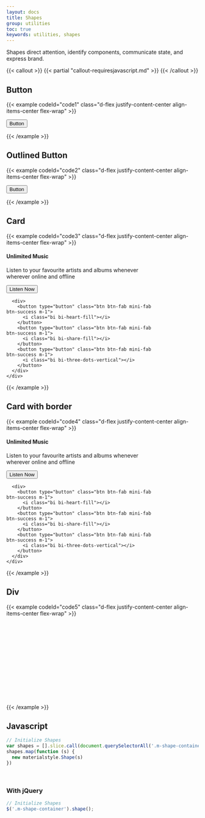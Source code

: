 ```yaml
---
layout: docs
title: Shapes
group: utilities
toc: true
keywords: utilities, shapes
---
```


<p class="fs-4 ms-0 mb-4 page-description">
  Shapes direct attention, identify components, communicate state, and express brand.
</p>

{{< callout >}}
{{< partial "callout-requiresjavascript.md" >}}
{{< /callout >}}

## Button
{{< example codeId="code1" class="d-flex justify-content-center align-items-center flex-wrap" >}}

<div class="m-shape-container">
  <button type="button" class="btn btn-success">
    Button
  </button>
  <div class="angle-top-left bg-body"></div>
  <div class="angle-top-right bg-body"></div>
  <div class="angle-bottom-left bg-body"></div>
  <div class="angle-bottom-right bg-body"></div>
</div>

{{< /example >}}

## Outlined Button
{{< example codeId="code2" class="d-flex justify-content-center align-items-center flex-wrap" >}}

<div class="m-shape-container">
  <button type="button" class="btn btn-outline-pink">
    Button
  </button>
  <div class="angle-top-left bg-body border border-bottom border-pink"></div>
  <div class="angle-top-right bg-body border border-bottom border-pink"></div>
  <div class="angle-bottom-left bg-body border border-bottom border-pink"></div>
  <div class="angle-bottom-right bg-body border border-bottom border-pink"></div>
</div>

{{< /example >}}

## Card
{{< example codeId="code3" class="d-flex justify-content-center align-items-center flex-wrap" >}}

<div class="m-shape-container">
  <div class="card bg-pink bg-opacity-10" style="max-width:400px">
    <div class="card-body">
      <h4 class="card-title text-pink">Unlimited Music</h4>
      <p class="card-text">
        Listen to your favourite artists and albums whenever wherever online
        and offline
      </p>
    </div>
    <div class="d-flex justify-content-between align-items-center flex-wrap p-2">
      <button type="button" class="btn btn-outline-pink border-0">
        Listen Now
      </button>

      <div>
        <button type="button" class="btn btn-fab mini-fab btn-success m-1">
          <i class="bi bi-heart-fill"></i>
        </button>
        <button type="button" class="btn btn-fab mini-fab btn-success m-1">
          <i class="bi bi-share-fill"></i>
        </button>
        <button type="button" class="btn btn-fab mini-fab btn-success m-1">
          <i class="bi bi-three-dots-vertical"></i>
        </button>
      </div>
    </div>
  </div>
  <div class="angle-top-right bg-body size-50"></div>
</div>

{{< /example >}}

## Card with border
{{< example codeId="code4" class="d-flex justify-content-center align-items-center flex-wrap" >}}

<div class="m-shape-container">
  <div class="card border border-pink" style="max-width:400px">
    <div class="card-body">
      <h4 class="card-title text-pink">Unlimited Music</h4>
      <p class="card-text">
        Listen to your favourite artists and albums whenever wherever online
        and offline
      </p>
    </div>
    <div class="d-flex justify-content-between align-items-center flex-wrap p-2">
      <button type="button" class="btn btn-outline-pink border-0">
        Listen Now
      </button>

      <div>
        <button type="button" class="btn btn-fab mini-fab btn-success m-1">
          <i class="bi bi-heart-fill"></i>
        </button>
        <button type="button" class="btn btn-fab mini-fab btn-success m-1">
          <i class="bi bi-share-fill"></i>
        </button>
        <button type="button" class="btn btn-fab mini-fab btn-success m-1">
          <i class="bi bi-three-dots-vertical"></i>
        </button>
      </div>
    </div>
  </div>
  <div class="angle-top-right bg-body size-50 border border-bottom border-pink"></div>
</div>

{{< /example >}}

## Div
{{< example codeId="code5" class="d-flex justify-content-center align-items-center flex-wrap" >}}

<div class="m-shape-container">
  <div class="bg-pink bg-opacity-10 border border-bottom border-2 border-pink"
       style="height: 200px; width: 200px;"></div>
  <div class="angle-top-left bg-body size-50 border border-bottom border-2 border-pink"></div>
  <div class="angle-top-right bg-body size-50 border border-bottom border-2 border-pink"></div>
  <div class="angle-bottom-left bg-body size-50 border border-bottom border-2 border-pink"></div>
  <div class="angle-bottom-right bg-body size-50 border border-bottom border-2 border-pink"></div>
</div>

{{< /example >}}

## Javascript
```javascript
// Initialize Shapes
var shapes = [].slice.call(document.querySelectorAll('.m-shape-container'))
shapes.map(function (s) {
  new materialstyle.Shape(s)
})
```

<br>

### With jQuery
```javascript
// Initialize Shapes
$('.m-shape-container').shape();
```
